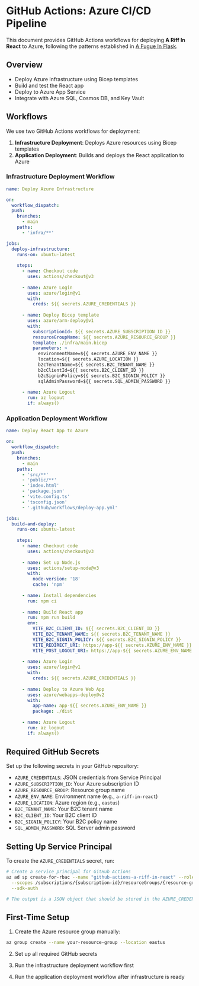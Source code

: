 # GitHub Actions: Azure CI/CD Pipeline

This document provides GitHub Actions workflows for deploying **A Riff In React** to Azure, following the patterns established in [A Fugue In Flask](https://github.com/HarryJamesGreenblatt/A-Fugue-In-Flask).

## Overview
- Deploy Azure infrastructure using Bicep templates
- Build and test the React app
- Deploy to Azure App Service
- Integrate with Azure SQL, Cosmos DB, and Key Vault

## Workflows

We use two GitHub Actions workflows for deployment:

1. **Infrastructure Deployment**: Deploys Azure resources using Bicep templates
2. **Application Deployment**: Builds and deploys the React application to Azure

### Infrastructure Deployment Workflow

```yaml
name: Deploy Azure Infrastructure

on:
  workflow_dispatch:
  push:
    branches:
      - main
    paths:
      - 'infra/**'

jobs:
  deploy-infrastructure:
    runs-on: ubuntu-latest
    
    steps:
      - name: Checkout code
        uses: actions/checkout@v3
      
      - name: Azure Login
        uses: azure/login@v1
        with:
          creds: ${{ secrets.AZURE_CREDENTIALS }}
      
      - name: Deploy Bicep template
        uses: azure/arm-deploy@v1
        with:
          subscriptionId: ${{ secrets.AZURE_SUBSCRIPTION_ID }}
          resourceGroupName: ${{ secrets.AZURE_RESOURCE_GROUP }}
          template: ./infra/main.bicep
          parameters: >
            environmentName=${{ secrets.AZURE_ENV_NAME }}
            location=${{ secrets.AZURE_LOCATION }}
            b2cTenantName=${{ secrets.B2C_TENANT_NAME }}
            b2cClientId=${{ secrets.B2C_CLIENT_ID }}
            b2cSigninPolicy=${{ secrets.B2C_SIGNIN_POLICY }}
            sqlAdminPassword=${{ secrets.SQL_ADMIN_PASSWORD }}
      
      - name: Azure Logout
        run: az logout
        if: always()
```

### Application Deployment Workflow

```yaml
name: Deploy React App to Azure

on:
  workflow_dispatch:
  push:
    branches:
      - main
    paths:
      - 'src/**'
      - 'public/**'
      - 'index.html'
      - 'package.json'
      - 'vite.config.ts'
      - 'tsconfig.json'
      - '.github/workflows/deploy-app.yml'

jobs:
  build-and-deploy:
    runs-on: ubuntu-latest
    
    steps:
      - name: Checkout code
        uses: actions/checkout@v3
      
      - name: Set up Node.js
        uses: actions/setup-node@v3
        with:
          node-version: '18'
          cache: 'npm'
      
      - name: Install dependencies
        run: npm ci
      
      - name: Build React app
        run: npm run build
        env:
          VITE_B2C_CLIENT_ID: ${{ secrets.B2C_CLIENT_ID }}
          VITE_B2C_TENANT_NAME: ${{ secrets.B2C_TENANT_NAME }}
          VITE_B2C_SIGNIN_POLICY: ${{ secrets.B2C_SIGNIN_POLICY }}
          VITE_REDIRECT_URI: https://app-${{ secrets.AZURE_ENV_NAME }}.azurewebsites.net
          VITE_POST_LOGOUT_URI: https://app-${{ secrets.AZURE_ENV_NAME }}.azurewebsites.net
      
      - name: Azure Login
        uses: azure/login@v1
        with:
          creds: ${{ secrets.AZURE_CREDENTIALS }}
      
      - name: Deploy to Azure Web App
        uses: azure/webapps-deploy@v2
        with:
          app-name: app-${{ secrets.AZURE_ENV_NAME }}
          package: ./dist
      
      - name: Azure Logout
        run: az logout
        if: always()
```

## Required GitHub Secrets

Set up the following secrets in your GitHub repository:

- `AZURE_CREDENTIALS`: JSON credentials from Service Principal
- `AZURE_SUBSCRIPTION_ID`: Your Azure subscription ID
- `AZURE_RESOURCE_GROUP`: Resource group name
- `AZURE_ENV_NAME`: Environment name (e.g., `a-riff-in-react`)
- `AZURE_LOCATION`: Azure region (e.g., `eastus`)
- `B2C_TENANT_NAME`: Your B2C tenant name
- `B2C_CLIENT_ID`: Your B2C client ID
- `B2C_SIGNIN_POLICY`: Your B2C policy name
- `SQL_ADMIN_PASSWORD`: SQL Server admin password

## Setting Up Service Principal

To create the `AZURE_CREDENTIALS` secret, run:

```bash
# Create a service principal for GitHub Actions
az ad sp create-for-rbac --name "github-actions-a-riff-in-react" --role contributor \
  --scopes /subscriptions/{subscription-id}/resourceGroups/{resource-group} \
  --sdk-auth

# The output is a JSON object that should be stored in the AZURE_CREDENTIALS GitHub secret
```

## First-Time Setup

1. Create the Azure resource group manually:

```bash
az group create --name your-resource-group --location eastus
```

2. Set up all required GitHub secrets

3. Run the infrastructure deployment workflow first

4. Run the application deployment workflow after infrastructure is ready
